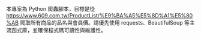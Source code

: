 <!-- Use this file to provide workspace-specific custom instructions to Copilot. For more details, visit https://code.visualstudio.com/docs/copilot/copilot-customization#_use-a-githubcopilotinstructionsmd-file -->

本專案為 Python 爬蟲腳本，目標是從 https://www.609.com.tw/ProductList/%E9%BA%A5%E5%8D%A1%E5%80%AB 爬取所有商品的品名與會員價。請優先使用 requests、BeautifulSoup 等主流函式庫，並確保程式碼可讀性與維護性。
